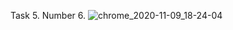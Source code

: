 Task 5. Number 6. ![chrome_2020-11-09_18-24-04](https://user-images.githubusercontent.com/59517205/98561522-0c445b80-22ba-11eb-8570-b45c4403e665.png)
